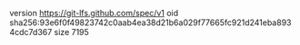 version https://git-lfs.github.com/spec/v1
oid sha256:93e6f0f49823742c0aab4ea38d21b6a029f77665fc921d241eba8934cdc7d367
size 7195
